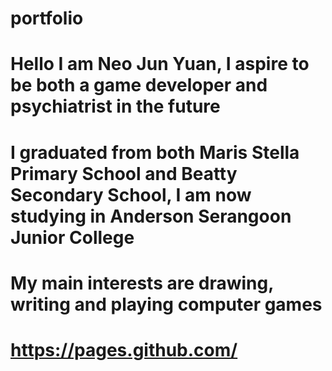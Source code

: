 # portfolio
# Hello I am Neo Jun Yuan, I aspire to be both a game developer and psychiatrist in the future
# I graduated from both Maris Stella Primary School and Beatty Secondary School, I am now studying in Anderson Serangoon Junior College 
# My main interests are drawing, writing and playing computer games
# https://pages.github.com/
